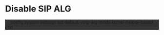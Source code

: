 # Disable SIP ALG 

<div style="background-color: rgb(50, 50, 50);">
```
config system settings
  set default-voip-alg-mode kernel-helper-based
end
```
</div>